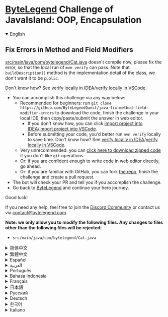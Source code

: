 # [ByteLegend](https://bytelegend.com) Challenge of JavaIsland: OOP, Encapsulation

<details open='true'>
<summary>English</summary>

## Fix Errors in Method and Field Modifiers

[src/main/java/com/bytelegend/Cat.java](https://github.com/ByteLegendQuest/java-fix-method-field-modifier-errors/blob/main/src/main/java/com/bytelegend/Cat.java) doesn't compile now, please fix the error, so that the local run of `mvn verify` can pass.
Note that `buildDescription()` method is the implementation detail of the class, we don't want it to be `public`.

Don't know how? See [verify locally in IDEA](https://github.com/ByteLegendQuest/java-fix-method-field-modifier-errors/blob/main/docs/en/run-mvn-verify-idea.md)/[verify locally in VSCode](https://github.com/ByteLegendQuest/java-fix-method-field-modifier-errors/blob/main/docs/en/run-mvn-verify-vscode.md).

- You can accomplish this challenge via any way below:
  - Recommended for beginners: run `git clone https://github.com/ByteLegendQuest/java-fix-method-field-modifier-errors` to download the code,
    finish the challenge in your local IDE, then copy/paste/submit the answer in web editor.
    - If you don't know how, you can click [import project into IDEA](https://github.com/ByteLegendQuest/java-fix-method-field-modifier-errors/blob/main/docs/en/clone-and-import.md)/[import project into VSCode](https://github.com/ByteLegendQuest/java-fix-method-field-modifier-errors/blob/main/docs/en/clone-and-import-vscode.md).
    - Before submitting your code, you'd better run `mvn verify` locally to save time. Don't know how? See [verify locally in IDEA](https://github.com/ByteLegendQuest/java-fix-method-field-modifier-errors/blob/main/docs/en/run-mvn-verify-idea.md)/[verify locally in VSCode](https://github.com/ByteLegendQuest/java-fix-method-field-modifier-errors/blob/main/docs/en/run-mvn-verify-vscode.md).
  - Very unrecommended: you can [click here to download zipped code](https://codeload.github.com/ByteLegendQuest/java-fix-method-field-modifier-errors/zip/refs/heads/main) if you don't like `git` operations.
  - Or: if you are confident enough to write code in web editor directly, go ahead.
  - Or: if you are familiar with GitHub, you can fork [the repo](https://github.com/ByteLegendQuest/java-fix-method-field-modifier-errors), finish the challenge and create a pull request.
- The bot will check your PR and tell you if you accomplish the challenge.
- Go back to [ByteLegend](https://bytelegend.com) and continue your hero journey.

Good luck!

If you need any help, feel free to join the [Discord Community](https://discord.gg/35RreUUGWt) or contact us via [contact@bytelegend.com](mailto:contact@bytelegend.com).

**Note: we only allow you to modify the following files.
Any changes to files other than the following files will be rejected:**

- `src/main/java/com/bytelegend/Cat.java`

</details>

<details>
<summary>简体中文</summary>

## 修复方法和字段的修饰符错误

[src/main/java/com/bytelegend/Cat.java](https://github.com/ByteLegendQuest/java-fix-method-field-modifier-errors/blob/main/src/main/java/com/bytelegend/Cat.java)中存在一些编译错误，无法通过编译，请修复这些错误，确保本地运行`mvn verify`能够通过。
注意，其中的`buildDescription()`方法属于类的实现细节，我们不希望把它变成`public`的。

不知道如何做？请查看[在IDEA中本地验证](https://github.com/ByteLegendQuest/java-fix-method-field-modifier-errors/blob/main/docs/zh_hans/run-mvn-verify-idea.md)/[在VSCode中本地验证](https://github.com/ByteLegendQuest/java-fix-method-field-modifier-errors/blob/main/docs/zh_hans/run-mvn-verify-vscode.md)。

- 你可以使用以下任意一种方法完成挑战：
  - 初学者推荐：运行`git clone https://git.bytelegend.com/ByteLegendQuest/java-fix-method-field-modifier-errors`将代码下载到本地，在本地使用IDE调试完成后复制到网页编辑器里提交。
    - 如果你不知道怎么做，可以点击[导入IDEA](https://github.com/ByteLegendQuest/java-fix-method-field-modifier-errors/blob/main/docs/zh_hans/clone-and-import.md)/[导入VSCode](https://github.com/ByteLegendQuest/java-fix-method-field-modifier-errors/blob/main/docs/zh_hans/clone-and-import-vscode.md)。
    - 在提交之前，你最好先在本地运行`mvn verify`验证一下答案，以节约时间。不知道如何做？请查看[在IDEA中本地验证](https://github.com/ByteLegendQuest/java-fix-method-field-modifier-errors/blob/main/docs/zh_hans/run-mvn-verify-idea.md)/[在VSCode中本地验证](https://github.com/ByteLegendQuest/java-fix-method-field-modifier-errors/blob/main/docs/zh_hans/run-mvn-verify-vscode.md)。
  - 非常不推荐：如果你实在不喜欢`git`命令行操作，你可以[点击这里直接下载打包好的代码](https://ghcodeload.bytelegend.com/ByteLegendQuest/java-fix-method-field-modifier-errors/zip/refs/heads/main)。
  - 或者：如果你非常自信不需要下载代码到本地调试，可以使用网页编辑器直接提交。
  - 或者：如果你对GitHub非常熟悉，你可以fork[这个仓库](https://github.com/ByteLegendQuest/java-fix-method-field-modifier-errors)、完成挑战后，创建一个Pull Request。
- 机器人将会检查你的答案，告诉你你是否通过了挑战。
- 回到[字节传说](https://bytelegend.com)，然后继续你的英雄旅程。

祝你好运！

如果你需要任何帮助，欢迎加入官方玩家QQ群（在[首页](https://bytelegend.com)右下角的`联系 & 关于`菜单里可以找到入群方式）或者[Discord社区](https://discord.gg/PvmqK3hF)，或email至[contact@bytelegend.com](mailto:contact@bytelegend.com)。

**注意：我们只允许您修改以下文件，任何对其他文件的修改都会被拒绝：**

- `src/main/java/com/bytelegend/Cat.java`

</details>

<details>
<summary>繁體中文</summary>

修復方法和字段修飾符中的錯誤
--------------

[src/main/java/com/bytelegend/Cat.java](https://github.com/ByteLegendQuest/java-fix-method-field-modifier-errors/blob/main/src/main/java/com/bytelegend/Cat.java)現在無法編譯，請修復錯誤，以便本地運行`mvn verify`可以通過。注意`buildDescription()`方法是類的實現細節，我們不希望它是`public` 。

不知道怎麼樣？請參閱[在 IDEA](https://github.com/ByteLegendQuest/java-fix-method-field-modifier-errors/blob/main/docs/en/run-mvn-verify-idea.md) [中進行本地驗證/在 VSCode 中進行本地驗證](https://github.com/ByteLegendQuest/java-fix-method-field-modifier-errors/blob/main/docs/en/run-mvn-verify-vscode.md)。

-   您可以通過以下任何方式完成此挑戰：
    -   推薦給初學者：運行`git clone https://github.com/ByteLegendQuest/java-fix-method-field-modifier-errors`下載代碼，在本地IDE中完成挑戰，然後復制/粘貼/提交答案網頁編輯器。
        -   如果你不知道怎麼做，你可以點擊[import project into IDEA](https://github.com/ByteLegendQuest/java-fix-method-field-modifier-errors/blob/main/docs/en/clone-and-import.md) / [import project into VSCode](https://github.com/ByteLegendQuest/java-fix-method-field-modifier-errors/blob/main/docs/en/clone-and-import-vscode.md) 。
        -   在提交代碼之前，您最好在本地運行`mvn verify`以節省時間。不知道怎麼樣？請參閱[在 IDEA](https://github.com/ByteLegendQuest/java-fix-method-field-modifier-errors/blob/main/docs/en/run-mvn-verify-idea.md) [中進行本地驗證/在 VSCode 中進行本地驗證](https://github.com/ByteLegendQuest/java-fix-method-field-modifier-errors/blob/main/docs/en/run-mvn-verify-vscode.md)。
    -   非常不推薦：如果你不喜歡`git`操作，可以[點擊這裡下載壓縮代碼](https://codeload.github.com/ByteLegendQuest/java-fix-method-field-modifier-errors/zip/refs/heads/main)。
    -   或者：如果您有足夠的信心直接在 Web 編輯器中編寫代碼，請繼續。
    -   或者：如果你熟悉 GitHub，你可以 fork [倉庫](https://github.com/ByteLegendQuest/java-fix-method-field-modifier-errors)，完成挑戰並創建一個拉取請求。
-   機器人會檢查你的 PR 並告訴你是否完成了挑戰。
-   回到[ByteLegend](https://bytelegend.com)繼續你的英雄之旅。

祝你好運！

如果您需要任何幫助，請隨時加入[Discord 社區](https://discord.gg/35RreUUGWt)或通過[contact@bytelegend.com](mailto:contact@bytelegend.com)聯繫我們。

**注意：我們只允許您修改以下文件。對以下文件以外的文件的任何更改都將被拒絕：**

-   `src/main/java/com/bytelegend/Cat.java`
</details>

<details>
<summary>Español</summary>

Corregir errores en los modificadores de métodos y campos
---------------------------------------------------------

[src/main/java/com/bytelegend/Cat.java](https://github.com/ByteLegendQuest/java-fix-method-field-modifier-errors/blob/main/src/main/java/com/bytelegend/Cat.java) no se compila ahora, solucione el error para que la ejecución local de `mvn verify` pueda pasar. Tenga en cuenta que el método `buildDescription()` es el detalle de implementación de la clase, no queremos que sea `public` .

¿No sabes cómo? Ver [verificar localmente en IDEA](https://github.com/ByteLegendQuest/java-fix-method-field-modifier-errors/blob/main/docs/en/run-mvn-verify-idea.md) / [verificar localmente en VSCode](https://github.com/ByteLegendQuest/java-fix-method-field-modifier-errors/blob/main/docs/en/run-mvn-verify-vscode.md) .

-   Puede lograr este desafío de cualquier manera a continuación:
    -   Recomendado para principiantes: ejecute `git clone https://github.com/ByteLegendQuest/java-fix-method-field-modifier-errors` para descargar el código, finalice el desafío en su IDE local, luego copie/pegue/envíe la respuesta en Editor web.
        -   Si no sabe cómo hacerlo, puede hacer clic en [importar proyecto a IDEA](https://github.com/ByteLegendQuest/java-fix-method-field-modifier-errors/blob/main/docs/en/clone-and-import.md) / [importar proyecto a VSCode](https://github.com/ByteLegendQuest/java-fix-method-field-modifier-errors/blob/main/docs/en/clone-and-import-vscode.md) .
        -   Antes de enviar su código, es mejor que ejecute `mvn verify` localmente para ahorrar tiempo. ¿No sabes cómo? Ver [verificar localmente en IDEA](https://github.com/ByteLegendQuest/java-fix-method-field-modifier-errors/blob/main/docs/en/run-mvn-verify-idea.md) / [verificar localmente en VSCode](https://github.com/ByteLegendQuest/java-fix-method-field-modifier-errors/blob/main/docs/en/run-mvn-verify-vscode.md) .
    -   Muy poco recomendado: puede [hacer clic aquí para descargar el código comprimido](https://codeload.github.com/ByteLegendQuest/java-fix-method-field-modifier-errors/zip/refs/heads/main) si no le gustan las operaciones de `git` .
    -   O: si tiene la confianza suficiente para escribir código en el editor web directamente, adelante.
    -   O: si está familiarizado con GitHub, puede bifurcar [el repositorio](https://github.com/ByteLegendQuest/java-fix-method-field-modifier-errors) , finalizar el desafío y crear una solicitud de extracción.
-   El bot verificará tu PR y te dirá si logras el desafío.
-   Regrese a [ByteLegend](https://bytelegend.com) y continúe su viaje de héroe.

¡Buena suerte!

Si necesita ayuda, no dude en unirse a la [comunidad de Discord](https://discord.gg/35RreUUGWt) o contáctenos a través de [contact@bytelegend.com](mailto:contact@bytelegend.com) .

**Nota: solo le permitimos modificar los siguientes archivos. Cualquier cambio en los archivos que no sean los siguientes archivos será rechazado:**

-   `src/main/java/com/bytelegend/Cat.java`
</details>

<details>
<summary>العربية</summary>

إصلاح الأخطاء في معدّلات الأسلوب والميدان
-----------------------------------------

لم يتم تجميع [src / main / java / com / bytelegend / Cat.java](https://github.com/ByteLegendQuest/java-fix-method-field-modifier-errors/blob/main/src/main/java/com/bytelegend/Cat.java) الآن ، يرجى إصلاح الخطأ ، حتى يمكن أن يمر التشغيل المحلي `mvn verify` . لاحظ أن طريقة `buildDescription()` هي تفاصيل تنفيذ الفصل ، ولا نريد أن تكون `public` .

لا أعرف كيف؟ انظر [التحقق محليًا في IDEA](https://github.com/ByteLegendQuest/java-fix-method-field-modifier-errors/blob/main/docs/en/run-mvn-verify-idea.md) / [تحقق محليًا في VSCode](https://github.com/ByteLegendQuest/java-fix-method-field-modifier-errors/blob/main/docs/en/run-mvn-verify-vscode.md) .

-   يمكنك إنجاز هذا التحدي بأي طريقة أدناه:
    -   موصى به للمبتدئين: قم بتشغيل `git clone https://github.com/ByteLegendQuest/java-fix-method-field-modifier-errors` لتنزيل الكود ، وإنهاء التحدي في IDE المحلي الخاص بك ، ثم نسخ / لصق / إرسال الإجابة في محررشبكة.
        -   إذا كنت لا تعرف كيف يمكنك النقر فوق [استيراد مشروع إلى IDEA](https://github.com/ByteLegendQuest/java-fix-method-field-modifier-errors/blob/main/docs/en/clone-and-import.md) / [استيراد مشروع إلى VSCode](https://github.com/ByteLegendQuest/java-fix-method-field-modifier-errors/blob/main/docs/en/clone-and-import-vscode.md) .
        -   قبل إرسال التعليمات البرمجية الخاصة بك ، من الأفضل تشغيل `mvn verify` محليًا لتوفير الوقت. لا أعرف كيف؟ انظر [التحقق محليًا في IDEA](https://github.com/ByteLegendQuest/java-fix-method-field-modifier-errors/blob/main/docs/en/run-mvn-verify-idea.md) / [تحقق محليًا في VSCode](https://github.com/ByteLegendQuest/java-fix-method-field-modifier-errors/blob/main/docs/en/run-mvn-verify-vscode.md) .
    -   غير موصى به على الإطلاق: يمكنك [النقر هنا لتنزيل رمز مضغوط](https://codeload.github.com/ByteLegendQuest/java-fix-method-field-modifier-errors/zip/refs/heads/main) إذا كنت لا تحب عمليات `git` .
    -   أو: إذا كنت واثقًا بدرجة كافية من كتابة التعليمات البرمجية في محرر الويب مباشرةً ، فابدأ.
    -   أو: إذا كنت معتادًا على GitHub ، فيمكنك تفرع [الريبو](https://github.com/ByteLegendQuest/java-fix-method-field-modifier-errors) وإنهاء التحدي وإنشاء طلب سحب.
-   سيتحقق الروبوت من العلاقات العامة الخاصة بك ويخبرك إذا أنجزت التحدي.
-   ارجع إلى [ByteLegend وتابع](https://bytelegend.com) رحلة بطلك.

حظا طيبا وفقك الله!

إذا كنت بحاجة إلى أي مساعدة ، فلا تتردد في الانضمام إلى [مجتمع Discord](https://discord.gg/35RreUUGWt) أو الاتصال بنا عبر [contact@bytelegend.com](mailto:contact@bytelegend.com) .

**ملاحظة: نسمح لك فقط بتعديل الملفات التالية. سيتم رفض أي تغييرات يتم إجراؤها على الملفات بخلاف الملفات التالية:**

-   `src/main/java/com/bytelegend/Cat.java`
</details>

<details>
<summary>Português</summary>

Corrigir erros nos modificadores de método e campo
--------------------------------------------------

[src/main/java/com/bytelegend/Cat.java](https://github.com/ByteLegendQuest/java-fix-method-field-modifier-errors/blob/main/src/main/java/com/bytelegend/Cat.java) não compila agora, por favor corrija o erro, para que a execução local do `mvn verify` possa passar. Observe que o método `buildDescription()` é o detalhe de implementação da classe, não queremos que seja `public` .

Não sei como? Consulte [verificar localmente em IDEA](https://github.com/ByteLegendQuest/java-fix-method-field-modifier-errors/blob/main/docs/en/run-mvn-verify-idea.md) / [verificar localmente em VSCode](https://github.com/ByteLegendQuest/java-fix-method-field-modifier-errors/blob/main/docs/en/run-mvn-verify-vscode.md) .

-   Você pode realizar este desafio de qualquer maneira abaixo:
    -   Recomendado para iniciantes: execute `git clone https://github.com/ByteLegendQuest/java-fix-method-field-modifier-errors` para baixar o código, conclua o desafio em seu IDE local e copie/cole/envie a resposta em editor web.
        -   Se você não sabe como, você pode clicar em [importar projeto para IDEA](https://github.com/ByteLegendQuest/java-fix-method-field-modifier-errors/blob/main/docs/en/clone-and-import.md) / [importar projeto para VSCode](https://github.com/ByteLegendQuest/java-fix-method-field-modifier-errors/blob/main/docs/en/clone-and-import-vscode.md) .
        -   Antes de enviar seu código, é melhor você executar `mvn verify` localmente para economizar tempo. Não sei como? Consulte [verificar localmente em IDEA](https://github.com/ByteLegendQuest/java-fix-method-field-modifier-errors/blob/main/docs/en/run-mvn-verify-idea.md) / [verificar localmente em VSCode](https://github.com/ByteLegendQuest/java-fix-method-field-modifier-errors/blob/main/docs/en/run-mvn-verify-vscode.md) .
    -   Muito não recomendado: você pode [clicar aqui para baixar o código zipado](https://codeload.github.com/ByteLegendQuest/java-fix-method-field-modifier-errors/zip/refs/heads/main) se não gostar das operações do `git` .
    -   Ou: se você estiver confiante o suficiente para escrever código diretamente no editor da web, vá em frente.
    -   Ou: se você estiver familiarizado com o GitHub, você pode bifurcar [o repo](https://github.com/ByteLegendQuest/java-fix-method-field-modifier-errors) , finalizar o desafio e criar um pull request.
-   O bot verificará seu PR e informará se você cumprir o desafio.
-   Volte para [ByteLegend](https://bytelegend.com) e continue sua jornada de herói.

Boa sorte!

Se precisar de ajuda, sinta-se à vontade para se juntar à [Comunidade Discord](https://discord.gg/35RreUUGWt) ou entre em contato conosco via [contact@bytelegend.com](mailto:contact@bytelegend.com) .

**Nota: só permitimos que você modifique os seguintes arquivos. Quaisquer alterações em arquivos que não sejam os arquivos a seguir serão rejeitadas:**

-   `src/main/java/com/bytelegend/Cat.java`
</details>

<details>
<summary>Bahasa Indonesia</summary>

Perbaiki Kesalahan dalam Pengubah Metode dan Bidang
---------------------------------------------------

[src/main/java/com/bytelegend/Cat.java](https://github.com/ByteLegendQuest/java-fix-method-field-modifier-errors/blob/main/src/main/java/com/bytelegend/Cat.java) tidak dapat dikompilasi sekarang, harap perbaiki kesalahannya, sehingga `mvn verify` yang dijalankan secara lokal dapat lulus. Perhatikan bahwa metode `buildDescription()` adalah detail implementasi kelas, kami tidak menginginkannya menjadi `public` .

Tidak tahu bagaimana? Lihat [verifikasi secara lokal di IDEA](https://github.com/ByteLegendQuest/java-fix-method-field-modifier-errors/blob/main/docs/en/run-mvn-verify-idea.md) / [verifikasi secara lokal di VSCode](https://github.com/ByteLegendQuest/java-fix-method-field-modifier-errors/blob/main/docs/en/run-mvn-verify-vscode.md) .

-   Anda dapat menyelesaikan tantangan ini melalui cara apa pun di bawah ini:
    -   Direkomendasikan untuk pemula: jalankan `git clone https://github.com/ByteLegendQuest/java-fix-method-field-modifier-errors` untuk mengunduh kode, selesaikan tantangan di IDE lokal Anda, lalu salin/tempel/kirim jawabannya di editor web.
        -   Jika Anda tidak tahu caranya, Anda bisa mengklik [import project into IDEA](https://github.com/ByteLegendQuest/java-fix-method-field-modifier-errors/blob/main/docs/en/clone-and-import.md) / [import project into VSCode](https://github.com/ByteLegendQuest/java-fix-method-field-modifier-errors/blob/main/docs/en/clone-and-import-vscode.md) .
        -   Sebelum mengirimkan kode Anda, Anda sebaiknya menjalankan `mvn verify` secara lokal untuk menghemat waktu. Tidak tahu bagaimana? Lihat [verifikasi secara lokal di IDEA](https://github.com/ByteLegendQuest/java-fix-method-field-modifier-errors/blob/main/docs/en/run-mvn-verify-idea.md) / [verifikasi secara lokal di VSCode](https://github.com/ByteLegendQuest/java-fix-method-field-modifier-errors/blob/main/docs/en/run-mvn-verify-vscode.md) .
    -   Sangat tidak direkomendasikan: Anda dapat [mengklik di sini untuk mengunduh kode zip](https://codeload.github.com/ByteLegendQuest/java-fix-method-field-modifier-errors/zip/refs/heads/main) jika Anda tidak menyukai operasi `git` .
    -   Atau: jika Anda cukup percaya diri untuk menulis kode di editor web secara langsung, silakan.
    -   Atau: jika Anda terbiasa dengan GitHub, Anda dapat melakukan fork [repo](https://github.com/ByteLegendQuest/java-fix-method-field-modifier-errors) , menyelesaikan tantangan, dan membuat permintaan tarik.
-   Bot akan memeriksa PR Anda dan memberi tahu Anda jika Anda menyelesaikan tantangan.
-   Kembali ke [ByteLegend](https://bytelegend.com) dan lanjutkan perjalanan pahlawan Anda.

Semoga berhasil!

Jika Anda memerlukan bantuan, jangan ragu untuk bergabung dengan [Komunitas Discord](https://discord.gg/35RreUUGWt) atau hubungi kami melalui [contact@bytelegend.com](mailto:contact@bytelegend.com) .

**Catatan: kami hanya mengizinkan Anda untuk mengubah file berikut. Setiap perubahan pada file selain file berikut akan ditolak:**

-   `src/main/java/com/bytelegend/Cat.java`
</details>

<details>
<summary>Français</summary>

Corriger les erreurs dans les modificateurs de méthode et de champ
------------------------------------------------------------------

[src/main/java/com/bytelegend/Cat.java](https://github.com/ByteLegendQuest/java-fix-method-field-modifier-errors/blob/main/src/main/java/com/bytelegend/Cat.java) ne se compile pas maintenant, veuillez corriger l'erreur, afin que l'exécution locale de `mvn verify` puisse passer. Notez que la méthode `buildDescription()` est le détail de l'implémentation de la classe, nous ne voulons pas qu'elle soit `public` .

Vous ne savez pas comment ? Voir [vérifier localement dans IDEA](https://github.com/ByteLegendQuest/java-fix-method-field-modifier-errors/blob/main/docs/en/run-mvn-verify-idea.md) / [vérifier localement dans VSCode](https://github.com/ByteLegendQuest/java-fix-method-field-modifier-errors/blob/main/docs/en/run-mvn-verify-vscode.md) .

-   Vous pouvez accomplir ce défi de n'importe quelle manière ci-dessous:
    -   Recommandé pour les débutants : exécutez `git clone https://github.com/ByteLegendQuest/java-fix-method-field-modifier-errors` pour télécharger le code, terminez le défi dans votre IDE local, puis copiez/collez/soumettez la réponse dans éditeur web.
        -   Si vous ne savez pas comment, vous pouvez cliquer sur [importer le projet dans IDEA](https://github.com/ByteLegendQuest/java-fix-method-field-modifier-errors/blob/main/docs/en/clone-and-import.md) / [importer le projet dans VSCode](https://github.com/ByteLegendQuest/java-fix-method-field-modifier-errors/blob/main/docs/en/clone-and-import-vscode.md) .
        -   Avant de soumettre votre code, vous feriez mieux d'exécuter `mvn verify` localement pour gagner du temps. Vous ne savez pas comment ? Voir [vérifier localement dans IDEA](https://github.com/ByteLegendQuest/java-fix-method-field-modifier-errors/blob/main/docs/en/run-mvn-verify-idea.md) / [vérifier localement dans VSCode](https://github.com/ByteLegendQuest/java-fix-method-field-modifier-errors/blob/main/docs/en/run-mvn-verify-vscode.md) .
    -   Très déconseillé : vous pouvez [cliquer ici pour télécharger le code compressé](https://codeload.github.com/ByteLegendQuest/java-fix-method-field-modifier-errors/zip/refs/heads/main) si vous n'aimez pas les opérations `git` .
    -   Ou : si vous êtes suffisamment confiant pour écrire du code directement dans l'éditeur Web, continuez.
    -   Ou : si vous êtes familier avec GitHub, vous pouvez forker [le dépôt](https://github.com/ByteLegendQuest/java-fix-method-field-modifier-errors) , terminer le défi et créer une demande d'extraction.
-   Le bot vérifiera votre PR et vous dira si vous accomplissez le défi.
-   Retournez à [ByteLegend](https://bytelegend.com) et continuez votre voyage de héros.

Bonne chance!

Si vous avez besoin d'aide, n'hésitez pas à rejoindre la [communauté Discord](https://discord.gg/35RreUUGWt) ou à nous contacter via [contact@bytelegend.com](mailto:contact@bytelegend.com) .

**Remarque : nous vous autorisons uniquement à modifier les fichiers suivants. Toute modification de fichiers autres que les fichiers suivants sera rejetée :**

-   `src/main/java/com/bytelegend/Cat.java`
</details>

<details>
<summary>日本語</summary>

メソッドおよびフィールド修飾子のエラーを修正
----------------------

[src / main / java / com / bytelegend / Cat.java](https://github.com/ByteLegendQuest/java-fix-method-field-modifier-errors/blob/main/src/main/java/com/bytelegend/Cat.java)は現在コンパイルされません。エラーを修正して、 `mvn verify`のローカル実行に合格できるようにしてください。 `buildDescription()`メソッドはクラスの実装の詳細であり、 `public`にしたくないことに注意してください。

方法がわかりませんか？ [IDEAでローカルに](https://github.com/ByteLegendQuest/java-fix-method-field-modifier-errors/blob/main/docs/en/run-mvn-verify-idea.md)[検証する/VSCodeでローカルに](https://github.com/ByteLegendQuest/java-fix-method-field-modifier-errors/blob/main/docs/en/run-mvn-verify-vscode.md)検証するを参照してください。

-   この課題は、以下のいずれかの方法で達成できます。
    -   初心者に推奨： `git clone https://github.com/ByteLegendQuest/java-fix-method-field-modifier-errors`を実行してコードをダウンロードし、ローカルIDEでチャレンジを終了してから、で回答をコピー/貼り付け/送信します。 Webエディター。
        -   方法がわからない場合は、\[ [プロジェクトをIDEAにインポート](https://github.com/ByteLegendQuest/java-fix-method-field-modifier-errors/blob/main/docs/en/clone-and-import.md)\]/\[ [プロジェクトをVSCodeにインポート](https://github.com/ByteLegendQuest/java-fix-method-field-modifier-errors/blob/main/docs/en/clone-and-import-vscode.md)\]をクリックできます。
        -   コードを送信する前に、時間を節約するためにローカルで`mvn verify`実行することをお勧めします。方法がわかりませんか？ [IDEAでローカルに](https://github.com/ByteLegendQuest/java-fix-method-field-modifier-errors/blob/main/docs/en/run-mvn-verify-idea.md)[検証する/VSCodeでローカルに](https://github.com/ByteLegendQuest/java-fix-method-field-modifier-errors/blob/main/docs/en/run-mvn-verify-vscode.md)検証するを参照してください。
    -   非常に推奨されていません`git`操作が気に入らない場合は、 [ここをクリックしてzipコードをダウンロード](https://codeload.github.com/ByteLegendQuest/java-fix-method-field-modifier-errors/zip/refs/heads/main)できます。
    -   または：Webエディターで直接コードを記述できる自信がある場合は、先に進んでください。
    -   または：GitHubに精通している場合は [、リポジトリ](https://github.com/ByteLegendQuest/java-fix-method-field-modifier-errors)をフォークしてチャレンジを終了し、プルリクエストを作成できます。
-   ボットはPRをチェックし、チャレンジを達成したかどうかを通知します。
-   [ByteLegend](https://bytelegend.com)に戻り、ヒーローの旅を続けてください。

幸運を！

ヘルプが必要な場合は、 [Discordコミュニティ](https://discord.gg/35RreUUGWt)に参加するか、contact [@bytelegend.com](mailto:contact@bytelegend.com)からお問い合わせください。

**注：変更できるのは次のファイルのみです。次のファイル以外のファイルへの変更は拒否されます。**

-   `src/main/java/com/bytelegend/Cat.java`
</details>

<details>
<summary>Русский</summary>

Исправление ошибок в модификаторах методов и полей
--------------------------------------------------

[src/main/java/com/bytelegend/Cat.java](https://github.com/ByteLegendQuest/java-fix-method-field-modifier-errors/blob/main/src/main/java/com/bytelegend/Cat.java) теперь не компилируется, исправьте ошибку, чтобы локальный запуск `mvn verify` мог пройти. Обратите внимание, что `buildDescription()` — это деталь реализации класса, мы не хотим, чтобы он был `public` .

Не знаете как? См. « [Проверить локально в IDEA](https://github.com/ByteLegendQuest/java-fix-method-field-modifier-errors/blob/main/docs/en/run-mvn-verify-idea.md) / [проверить локально в VSCode»](https://github.com/ByteLegendQuest/java-fix-method-field-modifier-errors/blob/main/docs/en/run-mvn-verify-vscode.md) .

-   Вы можете выполнить эту задачу любым способом, указанным ниже:
    -   Рекомендуется для начинающих: запустите `git clone https://github.com/ByteLegendQuest/java-fix-method-field-modifier-errors` , чтобы загрузить код, выполните задание в локальной среде IDE, затем скопируйте/вставьте/отправьте ответ в веб-редактор.
        -   Если вы не знаете как, вы можете нажать [импортировать проект в IDEA](https://github.com/ByteLegendQuest/java-fix-method-field-modifier-errors/blob/main/docs/en/clone-and-import.md) / [импортировать проект в VSCode](https://github.com/ByteLegendQuest/java-fix-method-field-modifier-errors/blob/main/docs/en/clone-and-import-vscode.md) .
        -   Перед отправкой кода вам лучше запустить `mvn verify` локально, чтобы сэкономить время. Не знаете как? См. « [Проверить локально в IDEA](https://github.com/ByteLegendQuest/java-fix-method-field-modifier-errors/blob/main/docs/en/run-mvn-verify-idea.md) / [проверить локально в VSCode»](https://github.com/ByteLegendQuest/java-fix-method-field-modifier-errors/blob/main/docs/en/run-mvn-verify-vscode.md) .
    -   Крайне не рекомендуется: вы можете [щелкнуть здесь, чтобы загрузить заархивированный код](https://codeload.github.com/ByteLegendQuest/java-fix-method-field-modifier-errors/zip/refs/heads/main) , если вам не нравятся операции `git` .
    -   Или: если вы достаточно уверены, чтобы писать код напрямую в веб-редакторе, вперед.
    -   Или: если вы знакомы с GitHub, вы можете разветвить [репо](https://github.com/ByteLegendQuest/java-fix-method-field-modifier-errors) , выполнить задание и создать запрос на включение.
-   Бот проверит ваш PR и сообщит, выполнили ли вы задание.
-   Вернитесь в [ByteLegend](https://bytelegend.com) и продолжайте свое героическое путешествие.

Удачи!

Если вам нужна помощь, присоединяйтесь к [сообществу Discord](https://discord.gg/35RreUUGWt) или свяжитесь с нами по [адресу contact@bytelegend.com](mailto:contact@bytelegend.com) .

**Примечание: мы разрешаем вам изменять только следующие файлы. Любые изменения в файлах, кроме следующих файлов, будут отклонены:**

-   `src/main/java/com/bytelegend/Cat.java`
</details>

<details>
<summary>Deutsch</summary>

Beheben Sie Fehler in Methoden- und Feldmodifikatoren
-----------------------------------------------------

[src/main/java/com/bytelegend/Cat.java](https://github.com/ByteLegendQuest/java-fix-method-field-modifier-errors/blob/main/src/main/java/com/bytelegend/Cat.java) wird jetzt nicht kompiliert, bitte beheben Sie den Fehler, damit die lokale Ausführung von `mvn verify` passieren kann. Beachten Sie, dass die Methode `buildDescription()` das Implementierungsdetail der Klasse ist, wir wollen nicht, dass sie `public` ist.

Sie wissen nicht wie? Siehe [Lokal verifizieren in IDEA](https://github.com/ByteLegendQuest/java-fix-method-field-modifier-errors/blob/main/docs/en/run-mvn-verify-idea.md) / [Lokal verifizieren in VSCode](https://github.com/ByteLegendQuest/java-fix-method-field-modifier-errors/blob/main/docs/en/run-mvn-verify-vscode.md) .

-   Sie können diese Herausforderung auf eine der folgenden Arten meistern:
    -   Empfohlen für Anfänger: Führen Sie `git clone https://github.com/ByteLegendQuest/java-fix-method-field-modifier-errors` aus, um den Code herunterzuladen, beenden Sie die Herausforderung in Ihrer lokalen IDE und kopieren/fügen Sie dann die Antwort ein/senden Sie sie ein Web-Editor.
        -   Wenn Sie nicht wissen wie, können Sie auf [Projekt in IDEA](https://github.com/ByteLegendQuest/java-fix-method-field-modifier-errors/blob/main/docs/en/clone-and-import.md) [importieren / Projekt in VSCode importieren klicken](https://github.com/ByteLegendQuest/java-fix-method-field-modifier-errors/blob/main/docs/en/clone-and-import-vscode.md) .
        -   Bevor Sie Ihren Code einreichen, sollten Sie `mvn verify` besser lokal ausführen, um Zeit zu sparen. Sie wissen nicht wie? Siehe [Lokal verifizieren in IDEA](https://github.com/ByteLegendQuest/java-fix-method-field-modifier-errors/blob/main/docs/en/run-mvn-verify-idea.md) / [Lokal verifizieren in VSCode](https://github.com/ByteLegendQuest/java-fix-method-field-modifier-errors/blob/main/docs/en/run-mvn-verify-vscode.md) .
    -   Sehr nicht zu empfehlen: Sie können [hier klicken, um den gezippten Code herunterzuladen,](https://codeload.github.com/ByteLegendQuest/java-fix-method-field-modifier-errors/zip/refs/heads/main) wenn Sie `git` -Operationen nicht mögen.
    -   Oder: Wenn Sie sicher genug sind, Code direkt im Web-Editor zu schreiben, fahren Sie fort.
    -   Oder: Wenn Sie sich mit GitHub auskennen, können Sie [das Repo forken](https://github.com/ByteLegendQuest/java-fix-method-field-modifier-errors) , die Challenge beenden und einen Pull-Request erstellen.
-   Der Bot überprüft Ihre PR und teilt Ihnen mit, ob Sie die Herausforderung meistern.
-   Gehen Sie zurück zu [ByteLegend](https://bytelegend.com) und setzen Sie Ihre Heldenreise fort.

Viel Glück!

Wenn Sie Hilfe benötigen, können Sie sich gerne der [Discord Community](https://discord.gg/35RreUUGWt) anschließen oder uns über [contact@bytelegend.com kontaktieren](mailto:contact@bytelegend.com) .

**Hinweis: Wir erlauben Ihnen nur, die folgenden Dateien zu ändern. Alle Änderungen an anderen Dateien als den folgenden Dateien werden abgelehnt:**

-   `src/main/java/com/bytelegend/Cat.java`
</details>

<details>
<summary>한국어</summary>

메서드 및 필드 수정자의 오류 수정
-------------------

[src/main/java/com/bytelegend/Cat.java](https://github.com/ByteLegendQuest/java-fix-method-field-modifier-errors/blob/main/src/main/java/com/bytelegend/Cat.java) 가 지금 컴파일되지 않습니다. `mvn verify` 의 로컬 실행이 통과할 수 있도록 오류를 수정하십시오. `buildDescription()` 메서드는 클래스의 구현 세부 정보이므로 `public` 을 원하지 않습니다.

방법을 모르십니까? [IDEA에서 로컬로](https://github.com/ByteLegendQuest/java-fix-method-field-modifier-errors/blob/main/docs/en/run-mvn-verify-idea.md) [확인/VSCode에서 로컬로](https://github.com/ByteLegendQuest/java-fix-method-field-modifier-errors/blob/main/docs/en/run-mvn-verify-vscode.md) 확인을 참조하세요.

-   아래 방법을 통해 이 챌린지를 완료할 수 있습니다.
    -   초보자를 위한 권장 사항: `git clone https://github.com/ByteLegendQuest/java-fix-method-field-modifier-errors` 를 실행하여 코드를 다운로드하고 로컬 IDE에서 챌린지를 완료한 다음 답변을 복사/붙여넣기/제출합니다. 웹 에디터.
        -   방법을 모르는 경우 [프로젝트를 IDEA로](https://github.com/ByteLegendQuest/java-fix-method-field-modifier-errors/blob/main/docs/en/clone-and-import.md) [가져오기 / 프로젝트를 VSCode로 가져](https://github.com/ByteLegendQuest/java-fix-method-field-modifier-errors/blob/main/docs/en/clone-and-import-vscode.md) 오기를 클릭할 수 있습니다.
        -   코드를 제출하기 전에 시간을 절약하기 위해 로컬에서 `mvn verify` 를 실행하는 것이 좋습니다. 방법을 모르십니까? [IDEA에서 로컬로](https://github.com/ByteLegendQuest/java-fix-method-field-modifier-errors/blob/main/docs/en/run-mvn-verify-idea.md) [확인/VSCode에서 로컬로](https://github.com/ByteLegendQuest/java-fix-method-field-modifier-errors/blob/main/docs/en/run-mvn-verify-vscode.md) 확인을 참조하세요.
    -   매우 권장하지 않음: `git` 작업이 마음에 들지 않으면 [여기를 클릭하여 압축 코드를 다운로드](https://codeload.github.com/ByteLegendQuest/java-fix-method-field-modifier-errors/zip/refs/heads/main) 할 수 있습니다.
    -   또는 웹 편집기에서 직접 코드를 작성할 만큼 자신이 있다면 계속 진행하십시오.
    -   또는 GitHub에 익숙하다면 리포지토리를 분기 [하고](https://github.com/ByteLegendQuest/java-fix-method-field-modifier-errors) 챌린지를 완료하고 풀 요청을 생성할 수 있습니다.
-   봇은 PR을 확인하고 도전 과제를 달성했는지 알려줍니다.
-   [ByteLegend](https://bytelegend.com) 로 돌아가 영웅 여정을 계속하세요.

행운을 빕니다!

도움이 필요하면 언제든지 [Discord 커뮤니티](https://discord.gg/35RreUUGWt) 에 가입하거나 [contact@bytelegend.com](mailto:contact@bytelegend.com) 을 통해 문의하세요.

**참고: 다음 파일만 수정할 수 있습니다. 다음 파일 이외의 파일에 대한 변경 사항은 거부됩니다.**

-   `src/main/java/com/bytelegend/Cat.java`
</details>

<details>
<summary>Italiano</summary>

Correggi gli errori nel metodo e nei modificatori di campo
----------------------------------------------------------

[src/main/java/com/bytelegend/Cat.java](https://github.com/ByteLegendQuest/java-fix-method-field-modifier-errors/blob/main/src/main/java/com/bytelegend/Cat.java) non viene compilato ora, correggi l'errore, in modo che l'esecuzione locale di `mvn verify` possa passare. Nota che il metodo `buildDescription()` è il dettaglio di implementazione della classe, non vogliamo che sia `public` .

Non sai come? Vedere [verifica in locale in IDEA](https://github.com/ByteLegendQuest/java-fix-method-field-modifier-errors/blob/main/docs/en/run-mvn-verify-idea.md) / [verifica in locale in VSCode](https://github.com/ByteLegendQuest/java-fix-method-field-modifier-errors/blob/main/docs/en/run-mvn-verify-vscode.md) .

-   Puoi portare a termine questa sfida in qualsiasi modo di seguito:
    -   Consigliato per i principianti: esegui `git clone https://github.com/ByteLegendQuest/java-fix-method-field-modifier-errors` per scaricare il codice, completa la sfida nel tuo IDE locale, quindi copia/incolla/invia la risposta in editore web.
        -   Se non sai come fare, puoi fare clic su [importa progetto in IDEA](https://github.com/ByteLegendQuest/java-fix-method-field-modifier-errors/blob/main/docs/en/clone-and-import.md) / [importa progetto in VSCode](https://github.com/ByteLegendQuest/java-fix-method-field-modifier-errors/blob/main/docs/en/clone-and-import-vscode.md) .
        -   Prima di inviare il codice, è meglio eseguire `mvn verify` in locale per risparmiare tempo. Non sai come? Vedere [verifica in locale in IDEA](https://github.com/ByteLegendQuest/java-fix-method-field-modifier-errors/blob/main/docs/en/run-mvn-verify-idea.md) / [verifica in locale in VSCode](https://github.com/ByteLegendQuest/java-fix-method-field-modifier-errors/blob/main/docs/en/run-mvn-verify-vscode.md) .
    -   Molto sconsigliato: puoi fare [clic qui per scaricare il codice zippato](https://codeload.github.com/ByteLegendQuest/java-fix-method-field-modifier-errors/zip/refs/heads/main) se non ti piacciono le operazioni `git` .
    -   Oppure: se sei abbastanza sicuro da scrivere il codice direttamente nell'editor web, vai avanti.
    -   Oppure: se hai familiarità con GitHub, puoi eseguire il fork [del repository](https://github.com/ByteLegendQuest/java-fix-method-field-modifier-errors) , completare la sfida e creare una richiesta pull.
-   Il bot controllerà il tuo PR e ti dirà se hai superato la sfida.
-   Torna a [ByteLegend](https://bytelegend.com) e continua il tuo viaggio da eroe.

In bocca al lupo!

Se hai bisogno di aiuto, non esitare a unirti alla [community di Discord](https://discord.gg/35RreUUGWt) o contattaci tramite [contact@bytelegend.com](mailto:contact@bytelegend.com) .

**Nota: ti permettiamo solo di modificare i seguenti file. Eventuali modifiche ai file diversi dai seguenti file verranno rifiutate:**

-   `src/main/java/com/bytelegend/Cat.java`
</details>
